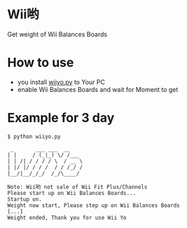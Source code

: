 # Wii哟
Get weight of Wii Balances Boards
# How to use
* you install [wiiyo.py](wiiyo.py) to Your PC 
 * enable Wii Balances Boards and wait for Moment to get
# Example for 3 day
```
$ python wiiyo.py

 _       ___ ___  __    
| |     / (_|_) \/ /___ 
| | /| / / / / \  / __ \
| |/ |/ / / /  / / /_/ /
|__/|__/_/_/  /_/\____/ 
                        
Note: Wii哟 not sale of Wii Fit Plus/Channels 
Please start up on Wii Balances Boards... 
Startup on.
Weight now start, Please step up on Wii Balances Boards
[...]
Weight ended, Thank you for use Wii Yo
```
